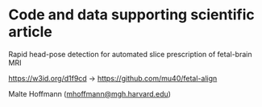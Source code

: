 # Code and data supporting scientific article

Rapid head-pose detection for automated slice prescription of fetal-brain MRI

https://w3id.org/d1f9cd -> https://github.com/mu40/fetal-align

Malte Hoffmann (mhoffmann@mgh.harvard.edu)
